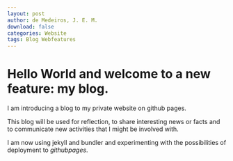 ```yaml
---
layout: post
author: de Medeiros, J. E. M.
download: false
categories: Website
tags: Blog Webfeatures
---
```

# Hello World and welcome to a new feature: my blog. 
I am introducing a blog to my private website on github pages.

This blog will be used for reflection, to share interesting news or facts and to communicate new activities that I might be involved with.

I am now using jekyll and bundler and experimenting with the possibilities of deployment to *githubpages*.
